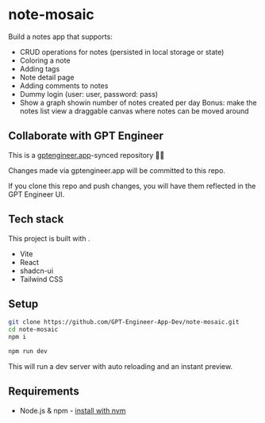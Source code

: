 # note-mosaic

Build a notes app that supports:
- CRUD operations for notes (persisted in local storage or state)
- Coloring a note
- Adding tags
- Note detail page
- Adding comments to notes
- Dummy login (user: user, password: pass)
- Show a graph showin number of notes created per day
Bonus: make the notes list view a draggable canvas where notes can be moved around

## Collaborate with GPT Engineer

This is a [gptengineer.app](https://gptengineer.app)-synced repository 🌟🤖

Changes made via gptengineer.app will be committed to this repo.

If you clone this repo and push changes, you will have them reflected in the GPT Engineer UI.

## Tech stack

This project is built with .

- Vite
- React
- shadcn-ui
- Tailwind CSS

## Setup

```sh
git clone https://github.com/GPT-Engineer-App-Dev/note-mosaic.git
cd note-mosaic
npm i
```

```sh
npm run dev
```

This will run a dev server with auto reloading and an instant preview.

## Requirements

- Node.js & npm - [install with nvm](https://github.com/nvm-sh/nvm#installing-and-updating)
